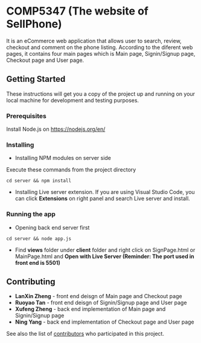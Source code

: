 # COMP5347 (The website of SellPhone)

It is an eCommerce web application that allows user to search, review, checkout and comment on the phone listing.
According to the diferent web pages, it contains four main pages which is Main page, Signin/Signup page, Checkout page and User page.

## Getting Started

These instructions will get you a copy of the project up and running on your local machine for development and testing purposes. 

### Prerequisites

Install Node.js on https://nodejs.org/en/

### Installing

* Installing NPM modules on server side

Execute these commands from the project directory

```
cd server && npm install
```

* Installing Live server extension. If you are using Visual Studio Code, you can click **Extensions** on right panel and search Live server and install.

### Running the app

* Opening back end server first

```
cd server && node app.js
```

* Find **views** folder under **client** folder and right click on SignPage.html or MainPage.html and **Open with Live Server (Reminder: The port used in front end is 5501)**

## Contributing

* **LanXin Zheng** - front end deisgn of Main page and Checkout page
* **Ruoyao Tan** - front end deisgn of Signin/Signup page and User page
* **Xufeng Zheng** - back end implementation of Main page and Signin/Signup page 
* **Ning Yang** - back end implementation of Checkout page and User page

See also the list of [contributors](https://github.sydney.edu.au/COMP5347-2022/WebDev-11/graphs/contributors) who participated in this project.
